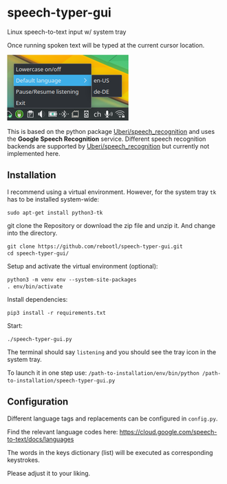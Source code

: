 # speech-typer-gui
Linux speech-to-text input w/ system tray

Once running spoken text will be typed at the current cursor location.

![screenshot](screenshot.png)

This is based on the python package [Uberi/speech_recognition](https://github.com/Uberi/speech_recognition) and uses the __Google Speech Recognition__ service. Different speech recognition backends are supported by [Uberi/speech_recognition](https://github.com/Uberi/speech_recognition) but currently not implemented here.

## Installation

I recommend using a virtual environment. However, for the system tray `tk` has to be installed system-wide:

    sudo apt-get install python3-tk

git clone the Repository or download the zip file and unzip it. And change into the directory.

    git clone https://github.com/rebootl/speech-typer-gui.git
    cd speech-typer-gui/

Setup and activate the virtual environment (optional):

    python3 -m venv env --system-site-packages
    . env/bin/activate

Install dependencies:

    pip3 install -r requirements.txt

Start:

    ./speech-typer-gui.py

The terminal should say `listening` and you should see the tray icon in the system tray.

To launch it in one step use: `/path-to-installation/env/bin/python /path-to-installation/speech-typer-gui.py`

## Configuration

Different language tags and replacements can be configured in `config.py`.

Find the relevant language codes here: https://cloud.google.com/speech-to-text/docs/languages

The words in the keys dictionary (list) will be executed as corresponding keystrokes.

Please adjust it to your liking.

